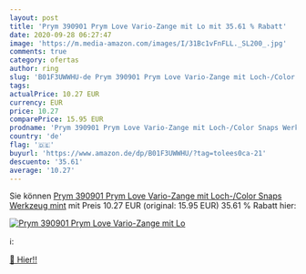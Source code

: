 ```yaml
---
layout: post
title: 'Prym 390901 Prym Love Vario-Zange mit Lo mit 35.61 % Rabatt'
date: 2020-09-28 06:27:47
image: 'https://m.media-amazon.com/images/I/31Bc1vFnFLL._SL200_.jpg'
comments: true
category: ofertas
author: ring
slug: 'B01F3UWWHU-de Prym 390901 Prym Love Vario-Zange mit Loch-/Color Snaps...'
tags: 
actualPrice: 10.27 EUR
currency: EUR
price: 10.27
comparePrice: 15.95 EUR
prodname: 'Prym 390901 Prym Love Vario-Zange mit Loch-/Color Snaps Werkzeug mint'
country: 'de'
flag: '🇩🇪'
buyurl: 'https://www.amazon.de/dp/B01F3UWWHU/?tag=tolees0ca-21'
descuento: '35.61'
average: '10.27'
---
```


Sie können [Prym 390901 Prym Love Vario-Zange mit Loch-/Color Snaps Werkzeug mint](https://www.amazon.de/dp/B01F3UWWHU/?tag=tolees0ca-21) mit Preis 10.27 EUR (original: 15.95 EUR) 35.61 % Rabatt hier:

[![Prym 390901 Prym Love Vario-Zange mit Lo](https://m.media-amazon.com/images/I/31Bc1vFnFLL._SL200_.jpg)](https://www.amazon.de/dp/B01F3UWWHU/?tag=tolees0ca-21)

ℹ️:


[🛒 Hier!!](https://www.amazon.de/dp/B01F3UWWHU/?tag=tolees0ca-21)
